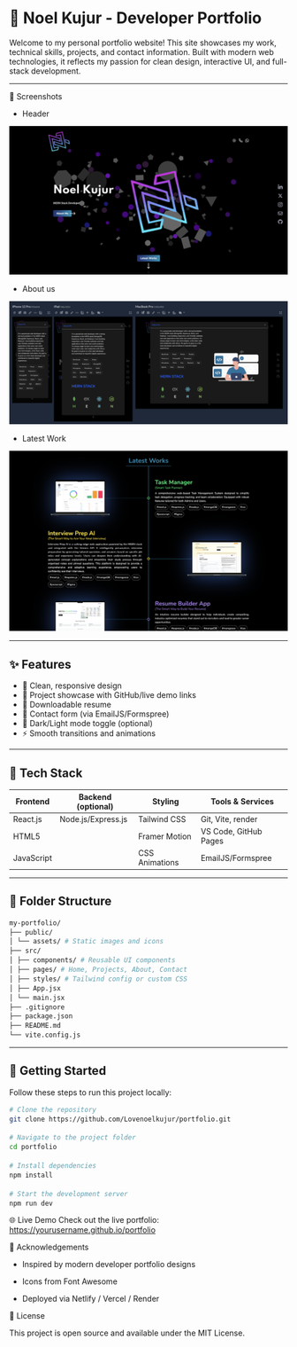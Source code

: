 # 🚀 Noel Kujur - Developer Portfolio

Welcome to my personal portfolio website! This site showcases my work, technical skills, projects, and contact information. Built with modern web technologies, it reflects my passion for clean design, interactive UI, and full-stack development.

---

📸 Screenshots

- Header

![Header Section](./src/assets/Images/header-section.png)

- About us

![About us](./src/assets/Images/about-me.png)

- Latest Work

![Latest Work](./src/assets/Images/Project-Section.png)


---

## ✨ Features

- 🎨 Clean, responsive design
- 💼 Project showcase with GitHub/live demo links
- 📜 Downloadable resume
- 💬 Contact form (via EmailJS/Formspree)
- 🌙 Dark/Light mode toggle (optional)
- ⚡ Smooth transitions and animations

---

## 🔧 Tech Stack

| Frontend     | Backend (optional) | Styling         | Tools & Services      |
|--------------|--------------------|------------------|------------------------|
| React.js     | Node.js/Express.js | Tailwind CSS     | Git, Vite, render     |
| HTML5        |                    | Framer Motion    | VS Code, GitHub Pages |
| JavaScript   |                    | CSS Animations   | EmailJS/Formspree     |

---

## 📂 Folder Structure

```bash
my-portfolio/
├── public/
│ └── assets/ # Static images and icons
├── src/
│ ├── components/ # Reusable UI components
│ ├── pages/ # Home, Projects, About, Contact
│ ├── styles/ # Tailwind config or custom CSS
│ ├── App.jsx
│ └── main.jsx
├── .gitignore
├── package.json
├── README.md
└── vite.config.js
```

---

## 🚀 Getting Started

Follow these steps to run this project locally:

```bash
# Clone the repository
git clone https://github.com/Lovenoelkujur/portfolio.git

# Navigate to the project folder
cd portfolio

# Install dependencies
npm install

# Start the development server
npm run dev
```

🌐 Live Demo
Check out the live portfolio: https://yourusername.github.io/portfolio

🙏 Acknowledgements

- Inspired by modern developer portfolio designs

- Icons from Font Awesome

- Deployed via Netlify / Vercel / Render

📌 License

This project is open source and available under the MIT License.